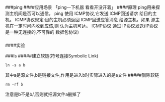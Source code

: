 ###ping
####应用场景 「ping一下机器 看看开没开着」
####原理
ping用来探测主机间是否可以通信。
ping 使用 ICMP协议,它发送 ICMP回送请求 给目的主机。
ICMP协议规定:目的主机必须返回 ICMP回送应答消息 给源主机。如果 源主机在一定时间内收到应该,则 认为主机可达。
ICMP协议 通过 IP协议发送(IP协议 是一种无连接的,不可靠的 数据包协议)
#####
####实验

###ls
#####建立软链(符号连接Symbolic Link)
```shell
ln -s a b
```
其中a是源文件,b是链接文件,作用是进入b时实际进入的是a文件
#####删除软链
```shell
rm -rf b
```
注意是b不是b/,否则就把源文件a删掉了
